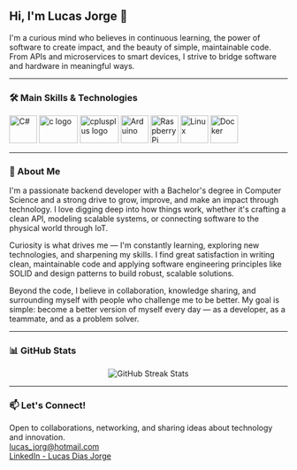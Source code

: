 <h2>Hi, I'm Lucas Jorge 👋</h2>

<p>
  I'm a curious mind who believes in continuous learning, the power of software to create impact, and the beauty of simple, maintainable code.<br />
  From APIs and microservices to smart devices, I strive to bridge software and hardware in meaningful ways.
</p>

---

### 🛠️ Main Skills & Technologies

<p>
  <img src="https://cdn.jsdelivr.net/gh/devicons/devicon/icons/csharp/csharp-original.svg" height="50" alt="C#" />
  <img src="https://cdn.jsdelivr.net/gh/devicons/devicon/icons/c/c-original.svg" height="50" width="70" alt="c logo"/>
  <img src="https://cdn.jsdelivr.net/gh/devicons/devicon/icons/cplusplus/cplusplus-original.svg" height="50" width="70" alt="cplusplus logo"/>
  <img src="https://cdn.jsdelivr.net/gh/devicons/devicon/icons/arduino/arduino-original.svg" height="50" alt="Arduino" />
  <img src="https://cdn.jsdelivr.net/gh/devicons/devicon/icons/raspberrypi/raspberrypi-original.svg" height="50" alt="Raspberry Pi" />
  <img src="https://cdn.jsdelivr.net/gh/devicons/devicon/icons/linux/linux-original.svg" height="50" alt="Linux" />
  <img src="https://cdn.jsdelivr.net/gh/devicons/devicon/icons/docker/docker-original.svg" height="50" alt="Docker" />
</p>

---

### 🌱 About Me

I'm a passionate backend developer with a Bachelor's degree in Computer Science and a strong drive to grow, improve, and make an impact through technology. I love digging deep into how things work, whether it's crafting a clean API, modeling scalable systems, or connecting software to the physical world through IoT.

Curiosity is what drives me — I'm constantly learning, exploring new technologies, and sharpening my skills. I find great satisfaction in writing clean, maintainable code and applying software engineering principles like SOLID and design patterns to build robust, scalable solutions.

Beyond the code, I believe in collaboration, knowledge sharing, and surrounding myself with people who challenge me to be better. My goal is simple: become a better version of myself every day — as a developer, as a teammate, and as a problem solver.

---

### 📊 GitHub Stats

<p align="center">
  <img src="http://github-readme-streak-stats.herokuapp.com?user=LucasDiasJorge&theme=dark&hide_border=true&date_format=M%20j%5B%2C%20Y%5D" alt="GitHub Streak Stats" />
</p>

---

### 📫 Let's Connect!

  Open to collaborations, networking, and sharing ideas about technology and innovation.<br/>
  <a href="mailto:lucas_jorg@hotmail.com">lucas_jorg@hotmail.com</a><br/>
  <a href="https://www.linkedin.com/in/lucasdiasjorge">LinkedIn - Lucas Dias Jorge</a>
